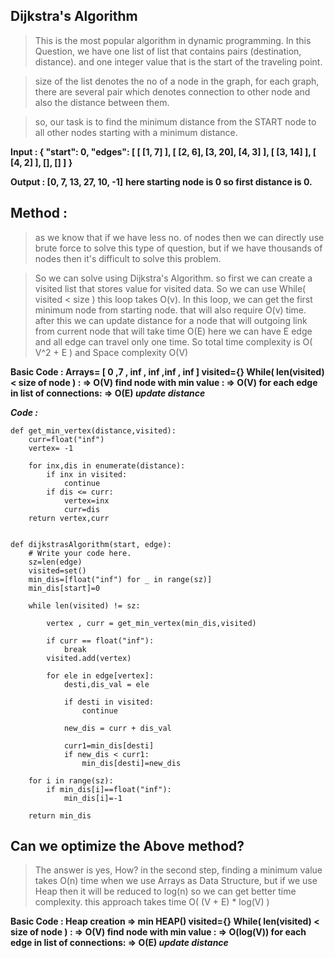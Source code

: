 ﻿

## Dijkstra's Algorithm

> This is the most popular algorithm in dynamic programming. In this Question, we have one list of list that contains pairs (destination, distance). and one integer value that is the start of the traveling point.
 
> size of the list denotes the no of a node in the graph, for each graph, there are several pair which denotes connection to other node and also the distance between them.

> so, our task is to find the minimum distance from the START node to all other nodes starting with a minimum distance.

**Input : 
{ "start": 0, 
 "edges": [ [ [1, 7] ], [ [2, 6], [3, 20], [4, 3] ], [ [3, 14] ], [ [4, 2] ], [], [] ] 
}**

**Output : [0, 7, 13, 27, 10, -1]** 
**here starting node is 0 so first distance is 0.**

## Method :

> as we know that if we have less no. of nodes then we can directly use brute force to solve this type of question, but if we have thousands of nodes then it's difficult to solve this problem.
 
> So we can solve using Dijkstra's Algorithm.  so first we can create a visited list that stores value for visited data. So we can use While( visited < size ) this loop takes O(v). In this loop, we can get the first minimum node from starting node. that will also require O(v) time. after this we can update distance for a node that will outgoing link from current node that will take time O(E) here we can have E edge and all edge can travel only one time.
  So total time complexity is O( V^2 + E ) and Space complexity O(V)

**Basic Code :
 	Arrays= [ 0 ,7 , inf , inf ,inf , inf ]
	visited={} 
	While( len(visited) < size of node ) :  => O(V)
		find node with min value :	=> O(V)
			for each edge in list of connections:	=> O(E)
				*update distance***

***Code :*** 

    def get_min_vertex(distance,visited):
    	curr=float("inf")
    	vertex= -1
    	
    	for inx,dis in enumerate(distance):
    		if inx in visited:
    			continue
    		if dis <= curr:
    			vertex=inx
    			curr=dis
    	return vertex,curr
    	
    	
    def dijkstrasAlgorithm(start, edge):
        # Write your code here.
    	sz=len(edge)
    	visited=set()
    	min_dis=[float("inf") for _ in range(sz)]
    	min_dis[start]=0
    	
    	while len(visited) != sz:
    		
    		vertex , curr = get_min_vertex(min_dis,visited)
    		
    		if curr == float("inf"):
    			break
    		visited.add(vertex)
    		
    		for ele in edge[vertex]:
    			desti,dis_val = ele
    			
    			if desti in visited:
    				continue
    			
    			new_dis = curr + dis_val
    			
    			curr1=min_dis[desti]
    			if new_dis < curr1:
    				min_dis[desti]=new_dis
        
    	for i in range(sz):
    		if min_dis[i]==float("inf"):
    			min_dis[i]=-1
    	
    	return min_dis

## Can we optimize the Above method?

> The answer is yes,  How? in the second step, finding a minimum value takes O(n) time when we use Arrays as Data Structure, but if we use Heap then it will be reduced to log(n) so we can get better time complexity. this approach takes time O( (V + E) * log(V) )

**Basic Code :
 	Heap creation => min HEAP()
	visited={} 
	While( len(visited) < size of node ) :  => O(V)
		find node with min value :	=> O(log(V))
			for each edge in list of connections:	=> O(E)
				*update distance***

